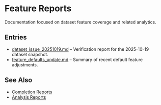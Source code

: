 # Feature Reports

Documentation focused on dataset feature coverage and related analytics.

## Entries
- [dataset_issue_20251019.md](dataset_issue_20251019.md) – Verification report for the 2025-10-19 dataset snapshot.
- [feature_defaults_update.md](feature_defaults_update.md) – Summary of recent default feature adjustments.

## See Also
- [Completion Reports](../completion/README.md)
- [Analysis Reports](../analysis/)
